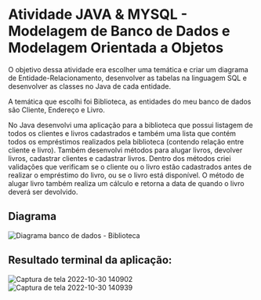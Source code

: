﻿# Atividade JAVA & MYSQL - Modelagem de Banco de Dados e Modelagem Orientada a Objetos
 
 O objetivo dessa atividade era escolher uma temática e criar um diagrama de Entidade-Relacionamento, desenvolver as tabelas na linguagem SQL e desenvolver as classes no Java de cada entidade.

A temática que escolhi foi Biblioteca, as entidades do meu banco de dados são Cliente, Endereço e Livro.

No Java desenvolvi uma aplicação para a biblioteca que possui listagem de todos os clientes e livros cadastrados e também uma lista que contém todos os empréstimos realizados pela biblioteca (contendo relação entre cliente e livro). Também desenvolvi métodos para alugar livros, devolver livros, cadastrar clientes e cadastrar livros. Dentro dos métodos criei validações que verificam se o cliente ou o livro estão cadastrados antes de realizar o empréstimo do livro, ou se o livro está disponível. O método de alugar livro também realiza um cálculo e retorna a data de quando o livro deverá ser devolvido.

## Diagrama

![Diagrama banco de dados - Biblioteca](https://user-images.githubusercontent.com/99519903/199013293-e8a57bcb-55d8-4ace-aa7d-7563fd43110e.png)


## Resultado terminal da aplicação:

![Captura de tela 2022-10-30 140902](https://user-images.githubusercontent.com/99519903/198892120-462669c4-de12-4662-95aa-64759c6bc635.jpg)
![Captura de tela 2022-10-30 140939](https://user-images.githubusercontent.com/99519903/198892123-88a3f32e-d031-4e24-8d87-6a83fea6685d.jpg)


